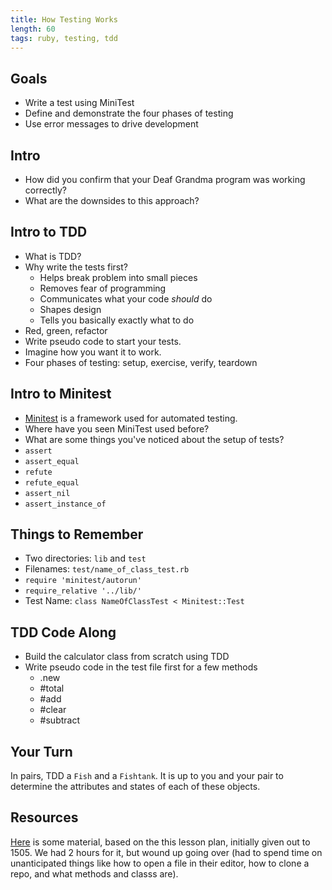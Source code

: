 ```yaml
---
title: How Testing Works
length: 60
tags: ruby, testing, tdd
---
```


## Goals

* Write a test using MiniTest
* Define and demonstrate the four phases of testing
* Use error messages to drive development

## Intro

- How did you confirm that your Deaf Grandma program was working correctly? 
- What are the downsides to this approach?

## Intro to TDD

- What is TDD?
- Why write the tests first?
  - Helps break problem into small pieces
  - Removes fear of programming
  - Communicates what your code _should_ do
  - Shapes design
  - Tells you basically exactly what to do
- Red, green, refactor
- Write pseudo code to start your tests.
- Imagine how you want it to work.
- Four phases of testing: setup, exercise, verify, teardown

## Intro to Minitest

- [Minitest](http://docs.seattlerb.org/minitest/) is a framework used for automated testing. 
- Where have you seen MiniTest used before? 
- What are some things you've noticed about the setup of tests? 
- `assert`
- `assert_equal` 
- `refute`
- `refute_equal`
- `assert_nil` 
- `assert_instance_of`

## Things to Remember

- Two directories: `lib` and `test`
- Filenames: `test/name_of_class_test.rb`
- `require 'minitest/autorun'`
- `require_relative '../lib/'`
- Test Name: `class NameOfClassTest < Minitest::Test`

## TDD Code Along

- Build the calculator class from scratch using TDD
- Write pseudo code in the test file first for a few methods
  - .new
  - #total
  - #add
  - #clear
  - #subtract

## Your Turn

In pairs, TDD a `Fish` and a `Fishtank`. It is up to you and your pair to determine the attributes and states of each of these objects. 

## Resources

[Here](https://github.com/JoshCheek/how-to-test) is some material, based on the this lesson plan, initially given out to 1505. We had 2 hours for it, but wound up going over (had to spend time on unanticipated things like how to open a file in their editor, how to clone a repo, and what methods and classs are).
